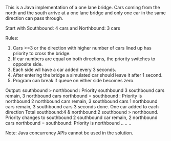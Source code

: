 This is a Java implementation of a one lane bridge. Cars coming from the north and the south arrive at a one lane bridge and only one car in the same direction can pass through.

 Start with Southbound: 4 cars and Northbound: 3 cars
 
Rules:
1. Cars >=3 or the direction with higher number of cars lined up has priority to cross the bridge.
2. If car numbers are equal on both directions, the priority switches to opposite side.
3. Each side wll have a car added every 3 seconds.
4. After entering the bridge a simulated car should leave it after 1 second.
5. Program can break if queue on either side becomes zero.

Output:
southbound > northbound : Priority southbound
3 southbound cars remain, 3 northbound cars
northbound = southbound : Priority is northbound
2 northbound cars remain, 3 southbound cars
1 northbound cars remain, 3 southbound cars
3 seconds done. One car added to each direction
Total southbound:4 & northbound:2
southbound > northbound. Priority changes to southbound
2 southbound car remain, 2 northbound cars
northbound = southbound: Priority is northbound
..
..
..


Note:
Java concurrency APIs cannot be used in the solution.
